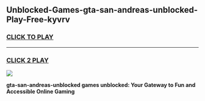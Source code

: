 
## Unblocked-Games-gta-san-andreas-unblocked-Play-Free-kyvrv
<h3>
<a href="https://premium76.site?title=gta-san-andreas-unblocked&ref=23A">CLICK TO PLAY</a></h3>
<hr>

<h3>
<a href="https://premium76.site?title=gta-san-andreas-unblocked&ref=23A">CLICK 2 PLAY</a>
  
</h3>

<a href="https://premium76.site?title=gta-san-andreas-unblocked&ref=23A"><img src="https://clearcache.store/games.png"></a>


**gta-san-andreas-unblocked games unblocked: Your Gateway to Fun and Accessible Online Gaming**
